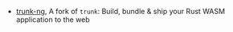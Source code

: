 - [trunk-ng](https://github.com/ctron/trunk), A fork of `trunk`: Build, bundle
  & ship your Rust WASM application to the web
